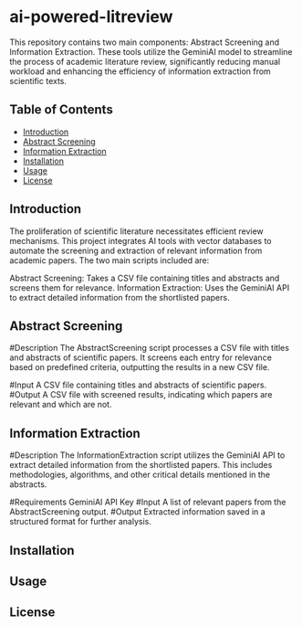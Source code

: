 # ai-powered-litreview
This repository contains two main components: Abstract Screening and Information Extraction. These tools utilize the GeminiAI model to streamline the process of academic literature review, significantly reducing manual workload and enhancing the efficiency of information extraction from scientific texts.
## Table of Contents
- [Introduction](#introduction)
- [Abstract Screening](#abstract-screening)
- [Information Extraction](#information-extraction)
- [Installation](#installation)
- [Usage](#usage)
- [License](#license)

## Introduction
The proliferation of scientific literature necessitates efficient review mechanisms. This project integrates AI tools with vector databases to automate the screening and extraction of relevant information from academic papers. The two main scripts included are:

Abstract Screening: Takes a CSV file containing titles and abstracts and screens them for relevance.
Information Extraction: Uses the GeminiAI API to extract detailed information from the shortlisted papers.

## Abstract Screening
#Description
The AbstractScreening script processes a CSV file with titles and abstracts of scientific papers. It screens each entry for relevance based on predefined criteria, outputting the results in a new CSV file.

#Input
A CSV file containing titles and abstracts of scientific papers.
#Output
A CSV file with screened results, indicating which papers are relevant and which are not.

## Information Extraction
#Description
The InformationExtraction script utilizes the GeminiAI API to extract detailed information from the shortlisted papers. This includes methodologies, algorithms, and other critical details mentioned in the abstracts.

#Requirements
GeminiAI API Key
#Input
A list of relevant papers from the AbstractScreening output.
#Output
Extracted information saved in a structured format for further analysis.

## Installation
<!-- Content for Installation -->

## Usage
<!-- Content for Usage -->

## License
<!-- Content for License -->
